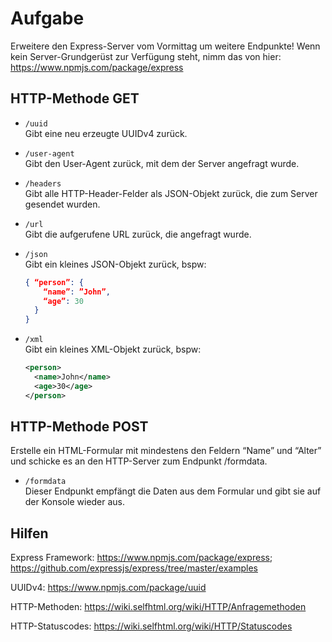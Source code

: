 # Aufgabe

Erweitere den Express-Server vom Vormittag um weitere Endpunkte!
Wenn kein Server-Grundgerüst zur Verfügung steht, nimm das von hier:
<https://www.npmjs.com/package/express>

## HTTP-Methode GET

- `/uuid`
  <br>Gibt eine neu erzeugte UUIDv4 zurück.
  
- `/user-agent`
  <br>Gibt den User-Agent zurück, mit dem der Server angefragt wurde.

- `/headers`
  <br>Gibt alle HTTP-Header-Felder als JSON-Objekt zurück, die zum Server gesendet
  wurden.
- `/url`
  <br>Gibt die aufgerufene URL zurück, die angefragt wurde.
- `/json`
  <br>Gibt ein kleines JSON-Objekt zurück, bspw:

  ```json
  { “person”: { 
      “name”: ”John”, 
      “age”: 30 
    }
  }
  ```
  
- `/xml`
  <br>Gibt ein kleines XML-Objekt zurück, bspw:

  ```xml
  <person>
    <name>John</name>
    <age>30</age>
  </person>
  ```

## HTTP-Methode POST

Erstelle ein HTML-Formular mit mindestens den Feldern “Name” und “Alter” und
schicke es an den HTTP-Server zum Endpunkt /formdata.

- `/formdata`
  <br>Dieser Endpunkt empfängt die Daten aus dem Formular und gibt sie auf der 
  Konsole wieder aus.
 
## Hilfen
Express Framework: <https://www.npmjs.com/package/express>; <https://github.com/expressjs/express/tree/master/examples>

UUIDv4: <https://www.npmjs.com/package/uuid>

HTTP-Methoden: <https://wiki.selfhtml.org/wiki/HTTP/Anfragemethoden>

HTTP-Statuscodes: <https://wiki.selfhtml.org/wiki/HTTP/Statuscodes>

